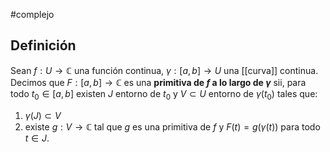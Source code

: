 #complejo
## Definición

Sean $f:U\to \mathbb{C}$ una función continua, $\gamma :[a,b]\to U$ una [[curva]] continua. Decimos que $F:[a,b]\to \mathbb{C}$ es una **primitiva de $f$ a lo largo de $\gamma$** sii, para todo $t_{0} \in [a,b]$ existen $J$ entorno de $t_{0}$ y $V\subset U$ entorno de $\gamma(t_{0})$ tales que:
1. $\gamma(J)\subset V$
2. existe $g:V\to \mathbb{C}$ tal que $g$ es una primitiva de $f$ y $F(t)=g(\gamma(t))$ para todo $t \in J$.
